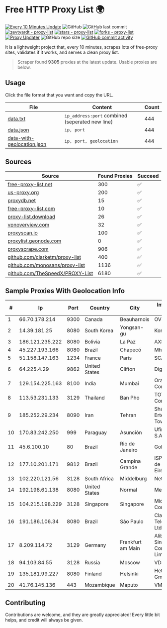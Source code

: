 
# Free HTTP Proxy List 🌍

[![Every 10 Minutes Update](https://github.com/mertguvencli/http-proxy-list/actions/workflows/main.yml/badge.svg?branch=main)](https://github.com/mertguvencli/http-proxy-list/actions/workflows/main.yml)
![GitHub](https://img.shields.io/github/license/mertguvencli/http-proxy-list)
![GitHub last commit](https://img.shields.io/github/last-commit/mertguvencli/http-proxy-list)
[![zevtyardt - proxy-list](https://img.shields.io/static/v1?label=zevtyardt&message=proxy-list&color=blue&logo=github)](https://github.com/zevtyardt/proxy-list "Go to GitHub repo")
[![stars - proxy-list](https://img.shields.io/github/stars/zevtyardt/proxy-list?style=social)](https://github.com/zevtyardt/proxy-list)
[![forks - proxy-list](https://img.shields.io/github/forks/zevtyardt/proxy-list?style=social)](https://github.com/zevtyardt/proxy-list)
[![Proxy Updater](https://github.com/zevtyardt/proxy-list/workflows/Proxy%20Updater/badge.svg)](https://github.com/zevtyardt/proxy-list/actions?query=workflow:"Proxy+Updater")
![GitHub repo size](https://img.shields.io/github/repo-size/zevtyardt/proxy-list)
[![GitHub commit activity](https://img.shields.io/github/commit-activity/m/zevtyardt/proxy-list?logo=commits)](https://github.com/zevtyardt/proxy-list/commits/main)

It is a lightweight project that, every 10 minutes, scrapes lots of free-proxy sites, validates if it works, and serves a clean proxy list.

> Scraper found **9305** proxies at the latest update. Usable proxies are below.

## Usage

Click the file format that you want and copy the URL.

|File|Content|Count|
|----|-------|-----|
|[data.txt](https://raw.githubusercontent.com/mertguvencli/http-proxy-list/main/proxy-list/data.txt)|`ip_address:port` combined (seperated new line)|444|
|[data.json](https://raw.githubusercontent.com/mertguvencli/http-proxy-list/main/proxy-list/data.json)|`ip, port`|444|
|[data-with-geolocation.json](https://raw.githubusercontent.com/mertguvencli/http-proxy-list/main/proxy-list/data-with-geolocation.json)|`ip, port, geolocation`|444|

## Sources

|Source|Found Proxies|Succeed|
|------|-------------|-------|
|[free-proxy-list.net](https://free-proxy-list.net)|300|✅|
|[us-proxy.org](https://www.us-proxy.org)|200|✅|
|[proxydb.net](http://proxydb.net)|15|✅|
|[free-proxy-list.com](https://free-proxy-list.com/?page=&port=&type%5B%5D=http&type%5B%5D=https&up_time=0&search=Search)|10|✅|
|[proxy-list.download](https://www.proxy-list.download/HTTP)|26|✅|
|[vpnoverview.com](https://vpnoverview.com/privacy/anonymous-browsing/free-proxy-servers)|32|✅|
|[proxyscan.io](https://www.proxyscan.io)|100|✅|
|[proxylist.geonode.com](https://proxylist.geonode.com/api/proxy-list?limit=300&page=1&sort_by=lastChecked&sort_type=desc&protocols=http,https)|0|✅|
|[proxyscrape.com](https://api.proxyscrape.com/v2/?request=displayproxies&protocol=http&timeout=10000&country=all&ssl=all&anonymity=all)|906|✅|
|[github.com/clarketm/proxy-list](https://raw.githubusercontent.com/clarketm/proxy-list/master/proxy-list-raw.txt)|400|✅|
|[github.com/monosans/proxy-list](https://raw.githubusercontent.com/monosans/proxy-list/main/proxies/http.txt)|1136|✅|
|[github.com/TheSpeedX/PROXY-List](https://raw.githubusercontent.com/TheSpeedX/PROXY-List/master/http.txt)|6180|✅|


## Sample Proxies With Geolocation Info

|#|Ip|Port|Country|City|Internet Service Provider|
|-|--|----|-------|----|-------------------------|
|1|66.70.178.214|9300|Canada|Beauharnois|OVH SAS|
|2|14.39.181.25|8080|South Korea|Yongsan-gu|Korea Telecom|
|3|186.121.235.222|8080|Bolivia|La Paz|AXS Bolivia S. A.|
|4|45.227.193.166|8080|Brazil|Chapecó|Mhnet Telecom|
|5|51.158.147.163|1234|France|Paris|SCALEWAY|
|6|64.225.4.29|9862|United States|Clifton|DigitalOcean, LLC|
|7|129.154.225.163|8100|India|Mumbai|Oracle Corporation|
|8|113.53.231.133|3129|Thailand|Ban Pho|TOT Public Company Limited|
|9|185.252.29.234|8090|Iran|Tehran|Shabakeh Ertebatat Artak Towseeh LTD|
|10|170.83.242.250|999|Paraguay|Asunción|Ufinet Panama S.A.|
|11|45.6.100.10|80|Brazil|Rio de Janeiro|Golden Link|
|12|177.10.201.171|9812|Brazil|Campina Grande|ISPTEC Sistemas de Comunicação Eireli|
|13|102.220.121.56|3128|South Africa|Middelburg|Net4 Telecoms|
|14|192.198.61.138|8080|United States|Normal|Metronet|
|15|104.215.198.229|3128|Singapore|Singapore|Microsoft Corporation|
|16|191.186.106.34|8080|Brazil|São Paulo|Claro NXT Telecomunicacoes Ltda|
|17|8.209.114.72|3129|Germany|Frankfurt am Main|Alibaba.com Singapore E-Commerce Private Limited|
|18|94.103.84.55|3128|Russia|Moscow|VDSINA|
|19|135.181.99.227|8080|Finland|Helsinki|Hetzner Online GmbH|
|20|41.76.145.136|443|Mozambique|Maputo|VM  S.A|



## Contributing

Contributions are welcome, and they are greatly appreciated! Every
little bit helps, and credit will always be given.

